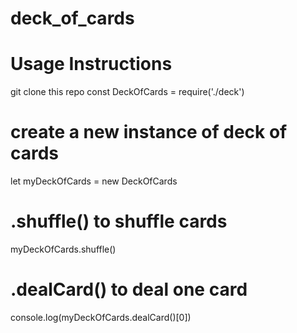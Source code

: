 # deck_of_cards
# Usage Instructions
git clone this repo
const  DeckOfCards = require('./deck')

# create a new instance of deck of cards
let myDeckOfCards = new DeckOfCards

# .shuffle() to shuffle cards
myDeckOfCards.shuffle()

# .dealCard() to deal one card
console.log(myDeckOfCards.dealCard()[0])